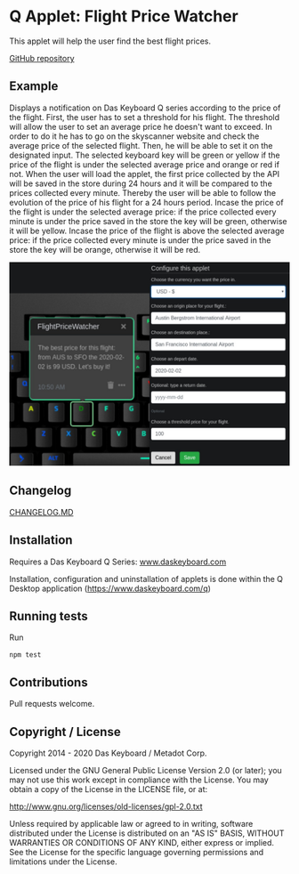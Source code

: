 # Q Applet: Flight Price Watcher

This applet will help the user find the best flight prices.

[GitHub repository](https://github.com/daskeyboard/daskeyboard-applet--fly-me)

## Example

Displays a notification on Das Keyboard Q series according to the price of the flight.
First, the user has to set a threshold for his flight. The threshold will allow the user to set an average price he
doesn't want to exceed. In order to do it he has to go on the skyscanner website and check the average price of the
selected flight. Then, he will be able to set it on the designated input.
The selected keyboard key will be green or yellow if the price of the flight is under the selected average price and
orange or red if not.
When the user will load the applet, the first price collected by the API will be saved in the store during 24 hours and
it will be compared to the prices collected every minute. Thereby the user will be able to follow the evolution of the
price of his flight for a 24 hours period.
Incase the price of the flight is under the selected average price: if the price collected every minute is under the
price saved in the store the key will be green, otherwise it will be yellow.
Incase the price of the flight is above the selected average price: if the price collected every minute is under the
price saved in the store the key will be orange, otherwise it will be red.

![Flight Price Watcher on a Das Keyboard Q](assets/image.png "Flight Price Watcher result")

## Changelog

[CHANGELOG.MD](CHANGELOG.md)

## Installation

Requires a Das Keyboard Q Series: www.daskeyboard.com

Installation, configuration and uninstallation of applets is done within
the Q Desktop application (<https://www.daskeyboard.com/q>)

## Running tests

Run

    npm test

## Contributions

Pull requests welcome.

## Copyright / License

Copyright 2014 - 2020 Das Keyboard / Metadot Corp.

Licensed under the GNU General Public License Version 2.0 (or later);
you may not use this work except in compliance with the License.
You may obtain a copy of the License in the LICENSE file, or at:

   <http://www.gnu.org/licenses/old-licenses/gpl-2.0.txt>

Unless required by applicable law or agreed to in writing, software
distributed under the License is distributed on an "AS IS" BASIS,
WITHOUT WARRANTIES OR CONDITIONS OF ANY KIND, either express or implied.
See the License for the specific language governing permissions and
limitations under the License.
